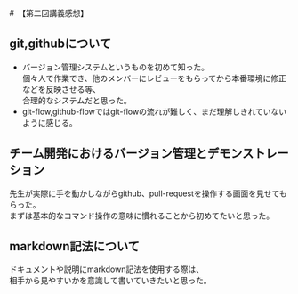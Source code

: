 #　【第二回講義感想】　

##  git,githubについて 

* バージョン管理システムというものを初めて知った。  
個々人で作業でき、他のメンバーにレビューをもらってから本番環境に修正などを反映させる等、  
合理的なシステムだと思った。  
* git-flow,github-flowではgit-flowの流れが難しく、まだ理解しきれていないように感じる。

## チーム開発におけるバージョン管理とデモンストレーション

先生が実際に手を動かしながらgithub、pull-requestを操作する画面を見せてもらった。  
まずは基本的なコマンド操作の意味に慣れることから初めてたいと思った。

## markdown記法について

ドキュメントや説明にmarkdown記法を使用する際は、  
相手から見やすいかを意識して書いていきたいと思った。